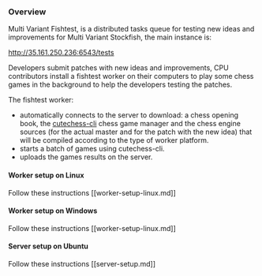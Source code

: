 ### Overview

Multi Variant Fishtest, is a distributed tasks queue for testing new ideas and improvements for Multi Variant Stockfish, the main instance is:

http://35.161.250.236:6543/tests

Developers submit patches with new ideas and improvements, CPU contributors install a fishtest worker on their computers to play some chess games in the background to help the developers testing the patches.

The fishtest worker:
- automatically connects to the server to download: a chess opening book, the [cutechess-cli](https://github.com/ddugovic/Stockfish/wiki/How-To-build-cutechess-with-Qt-5-static) chess game manager and the chess engine sources (for the actual master and for the patch with the new idea) that will be compiled according to the type of worker platform.
- starts a batch of games using cutechess-cli.
- uploads the games results on the server.

#### Worker setup on Linux

Follow these instructions [[worker-setup-linux.md]]

#### Worker setup on Windows

Follow these instructions [[worker-setup-linux.md]]

#### Server setup on Ubuntu

Follow these instructions [[server-setup.md]]

